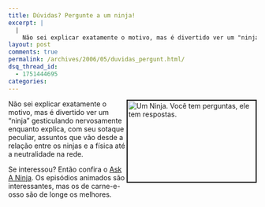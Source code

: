 ```yaml
---
title: Dúvidas? Pergunte a um ninja!
excerpt: |
  |
    Não sei explicar exatamente o motivo, mas é divertido ver um "ninja" gesticulando nervosamente enquanto explica, com seu sotaque peculiar, assuntos que vão desde a relação entre os ninjas e a física até a neutralidade na rede. Se interessou? Então...
layout: post
comments: true
permalink: /archives/2006/05/duvidas_pergunt.html/
dsq_thread_id:
  - 1751444695
categories:
---
```

<img title="Um Ninja. Você tem perguntas, ele tem respostas." src="//chester.me/archives/img/askaninja.jpg" width="260" height="165" align="right" style="margin-left:2px" border="2" />Não sei explicar exatamente o motivo, mas é divertido ver um &#8220;ninja&#8221; gesticulando nervosamente enquanto explica, com seu sotaque peculiar, assuntos que vão desde a relação entre os ninjas e a física até a neutralidade na rede.

Se interessou? Então confira o [Ask A Ninja][1]. Os episódios animados são interessantes, mas os de carne-e-osso são de longe os melhores.

 [1]: http://www.askaninja.com
